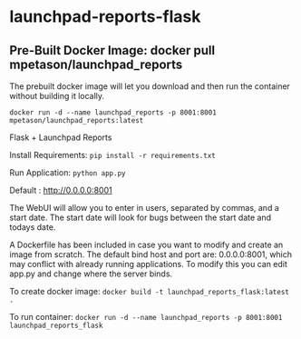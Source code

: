 # launchpad-reports-flask

## Pre-Built Docker Image: docker pull mpetason/launchpad_reports

The prebuilt docker image will let you download and then run the container without building it locally.

`docker run -d --name launchpad_reports -p 8001:8001 mpetason/launchpad_reports:latest`

Flask + Launchpad Reports

Install Requirements: `pip install -r requirements.txt`

Run Application: `python app.py`

Default : http://0.0.0.0:8001

The WebUI will allow you to enter in users, separated by commas, and a start date. The start date will look for bugs between the start date and todays date. 

A Dockerfile has been included in case you want to modify and create an image from scratch. The default bind host and port are: 0.0.0.0:8001, which may conflict with already running applications. To modify this you can edit app.py and change where the server binds. 

To create docker image: `docker build -t launchpad_reports_flask:latest .`

To run container: `docker run -d --name launchpad_reports -p 8001:8001 launchpad_reports_flask`
